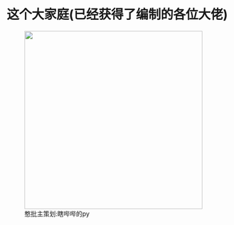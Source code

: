 # 这个大家庭(已经获得了编制的各位大佬)

<figure>   <img src="https://pic.baixiongz.com/uploads/2021/05/14/55e3c05274ccf.jpg" width="400" loading=lazy />   <figcaption>憨批主策划:瞎哔哔的py</figcaption> </figure>

